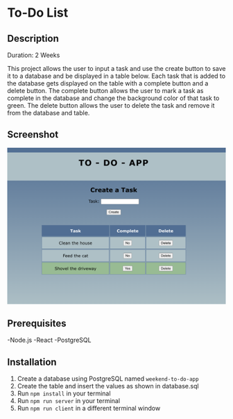 # To-Do List

## Description
Duration: 2 Weeks

This project allows the user to input a task and use the create button to save it to a database and be displayed in a table below. Each task that is added to the database gets displayed on the table with a complete button and a delete button. The complete button allows the user to mark a task as complete in the database and change the background color of that task to green. The delete button allows the user to delete the task and remove it from the database and table.

## Screenshot
![plot](./public/images/preview.png)

## Prerequisites
-Node.js
-React
-PostgreSQL

## Installation
1. Create a database using PostgreSQL named `weekend-to-do-app`
2. Create the table and insert the values as shown in database.sql
3. Run `npm install` in your terminal
4. Run `npm run server` in your terminal
5. Run `npm run client` in a different terminal window
